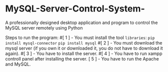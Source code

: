 # MySQL-Server-Control-System-
A professionally designed desktop application and program to control the MySQL server remotely using Python

Steps to run the program:
#[ 1 ] - You must install the tool `libraries`:
```pip install mysql-connector```
```pip install mysql```
#[ 2 ] - You must download the mysql server (if you own it or downloaded it, you do not have to download it again).
#[ 3 ] -  You have to install the server.
#[ 4 ] - You have to run xampp controll panel after installing the server.
[ 5 ] - You have to run the Apache and MySQL.

